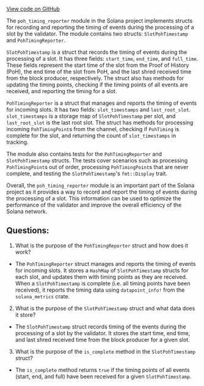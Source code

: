 
[View code on GitHub](https://github.com/solana-labs/solana/blob/master/core/src/poh_timing_reporter.rs)

The `poh_timing_reporter` module in the Solana project implements structs for recording and reporting the timing of events during the processing of a slot by the validator. The module contains two structs: `SlotPohTimestamp` and `PohTimingReporter`.

`SlotPohTimestamp` is a struct that records the timing of events during the processing of a slot. It has three fields: `start_time`, `end_time`, and `full_time`. These fields represent the start time of the slot from the Proof of History (PoH), the end time of the slot from PoH, and the last shred received time from the block producer, respectively. The struct also has methods for updating the timing points, checking if the timing points of all events are received, and reporting the timing for a slot.

`PohTimingReporter` is a struct that manages and reports the timing of events for incoming slots. It has two fields: `slot_timestamps` and `last_root_slot`. `slot_timestamps` is a storage map of `SlotPohTimestamp` per slot, and `last_root_slot` is the last root slot. The struct has methods for processing incoming `PohTimingPoint`s from the channel, checking if `PohTiming` is complete for the slot, and returning the count of `slot_timestamps` in tracking.

The module also contains tests for the `PohTimingReporter` and `SlotPohTimestamp` structs. The tests cover scenarios such as processing `PohTimingPoint`s out of order, processing `PohTimingPoint`s that are never complete, and testing the `SlotPohTimestamp`'s `fmt::Display` trait.

Overall, the `poh_timing_reporter` module is an important part of the Solana project as it provides a way to record and report the timing of events during the processing of a slot. This information can be used to optimize the performance of the validator and improve the overall efficiency of the Solana network.
## Questions: 
 1. What is the purpose of the `PohTimingReporter` struct and how does it work?
- The `PohTimingReporter` struct manages and reports the timing of events for incoming slots. It stores a `HashMap` of `SlotPohTimestamp` structs for each slot, and updates them with timing points as they are received. When a `SlotPohTimestamp` is complete (i.e. all timing points have been received), it reports the timing data using `datapoint_info!` from the `solana_metrics` crate.
2. What is the purpose of the `SlotPohTimestamp` struct and what data does it store?
- The `SlotPohTimestamp` struct records timing of the events during the processing of a slot by the validator. It stores the start time, end time, and last shred received time from the block producer for a given slot.
3. What is the purpose of the `is_complete` method in the `SlotPohTimestamp` struct?
- The `is_complete` method returns `true` if the timing points of all events (start, end, and full) have been received for a given `SlotPohTimestamp`.